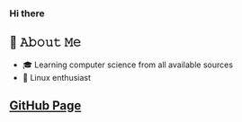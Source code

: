 ### Hi there

## :book: 𝙰𝚋𝚘𝚞𝚝 𝙼𝚎
- 🎓 Learning computer science from all available sources
- 🐧 Linux enthusiast

## [GitHub Page](https://bino-faata.github.io)
